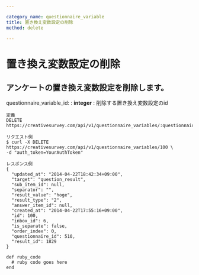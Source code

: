 ```yaml
---

category_name: questionnaire_variable
title: 置き換え変数設定の削除
method: delete

---
```


# 置き換え変数設定の削除

## アンケートの置き換え変数設定を削除します。

questionnaire_variable_id:
: __integer__
: 削除する置き換え変数設定のid

~~~
定義
DELETE https://creativesurvey.com/api/v1/questionnaire_variables/:questionnaire_variable_id

リクエスト例
$ curl -X DELETE https://creativesurvey.com/api/v1/questionnaire_variables/100 \
-d "auth_token=YourAuthToken"

レスポンス例
{
  "updated_at": "2014-04-22T18:42:34+09:00",
  "target": "question_result",
  "sub_item_id": null,
  "separator": "",
  "result_value": "hoge",
  "result_type": "2",
  "answer_item_id": null,
  "created_at": "2014-04-22T17:55:16+09:00",
  "id": 100,
  "inbox_id": 6,
  "is_separate": false,
  "order_index": 0,
  "questionnaire_id": 510,
  "result_id": 1829
}

~~~

~~~
def ruby_code
  # ruby code goes here
end
~~~

